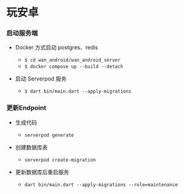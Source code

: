 
# 玩安卓


### 启动服务端
-  Docker 方式启动 postgres、redis

    - `$ cd wan_android/wan_android_server`
    - `$ docker compose up --build --detach`

   
- 启动 Serverpod 服务
    
  - `$ dart bin/main.dart --apply-migrations`




### 更新Endpoint

- 生成代码

  - `serverpod generate`

- 创建数据库表

  - `serverpod create-migration`

- 更新数据库后重启服务

  - `dart bin/main.dart --apply-migrations --role=maintenance`